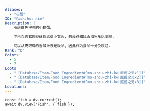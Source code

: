 ```yaml
---
Aliases:
  - "花蟹"
ID: "Fish.hua-xie"
Description: |
    有灰白色甲壳的小螃蟹.
    
    平常在岩石阴影处拟态成小石头, 若没仔细找会相当难以发现.
    
    可以从壳取得的香醇汁液是极品, 因此作为食品十分受欢迎.
Rank: "D"
Points:
  - 5
  - 7
Loots:
  - "[[Database/Item/Food Ingredient#^mo-shou-zhi-ke|魔兽之壳x1]]"
  - "[[Database/Item/Food Ingredient#^mo-shou-zhi-ke|魔兽之壳x2]]"
  - "[[Database/Item/Food Ingredient#^mo-shou-zhi-ke|魔兽之壳x3]]"
Locations:
---
```

```dataviewjs
const fish = dv.current();
await dv.view('Fish', { fish });
```